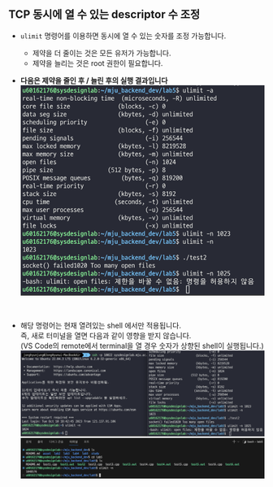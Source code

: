 ## TCP 동시에 열 수 있는 descriptor 수 조정

* `ulimit` 명령어를 이용하면 동시에 열 수 있는 숫자를 조정 가능합니다.
    * 제약을 더 줄이는 것은 모든 유저가 가능합니다.
    * 제약을 늘리는 것은 root 권한이 필요합니다.

* **다음은 제약을 줄인 후 / 늘린 후의 실행 결과입니다**
![ulimit2](/asset/img/ulimit2.png)
<br>

* 해당 명령어는 현재 열려있는 shell 에서만 적용됩니다.  <br>
즉, 새로 터미널을 열면 다음과 같이 영향을 받지 않습니다. <br>
(VS Code의 remote에서 terminal을 열 경우 숫자가 상향된 shell이 실행됩니다.)
![ulimit3](/asset/img/ulimit3.png)
![ulimit4](/asset/img/ulimit4.png)